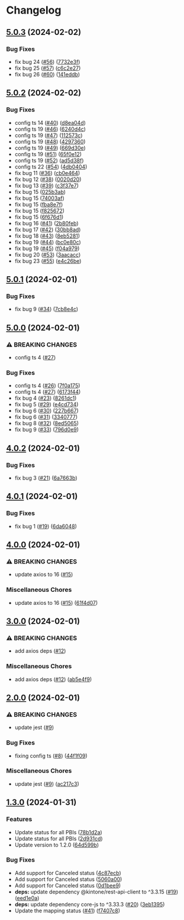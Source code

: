 # Changelog

## [5.0.3](https://github.com/tuanpham-playground/my-dx-sprint-backlog/compare/my-dx-sprint-backlog-v5.0.2...my-dx-sprint-backlog-v5.0.3) (2024-02-02)


### Bug Fixes

* fix bug 24 ([#56](https://github.com/tuanpham-playground/my-dx-sprint-backlog/issues/56)) ([7732e3f](https://github.com/tuanpham-playground/my-dx-sprint-backlog/commit/7732e3f3e18461c26bdc963e82ca652e2a261877))
* fix bug 25 ([#57](https://github.com/tuanpham-playground/my-dx-sprint-backlog/issues/57)) ([c6c2e27](https://github.com/tuanpham-playground/my-dx-sprint-backlog/commit/c6c2e271305ef930f94ee2bf105704273108b29a))
* fix bug 26 ([#60](https://github.com/tuanpham-playground/my-dx-sprint-backlog/issues/60)) ([141eddb](https://github.com/tuanpham-playground/my-dx-sprint-backlog/commit/141eddbea6b3696ea9c72056cd0ee500d0f9903b))

## [5.0.2](https://github.com/tuanpham-playground/my-dx-sprint-backlog/compare/my-dx-sprint-backlog-v5.0.1...my-dx-sprint-backlog-v5.0.2) (2024-02-02)


### Bug Fixes

* config ts 14 ([#40](https://github.com/tuanpham-playground/my-dx-sprint-backlog/issues/40)) ([d8ea04d](https://github.com/tuanpham-playground/my-dx-sprint-backlog/commit/d8ea04d9f3ff6604461f4658e640e29bb6e7086b))
* config ts 19 ([#46](https://github.com/tuanpham-playground/my-dx-sprint-backlog/issues/46)) ([6240d4c](https://github.com/tuanpham-playground/my-dx-sprint-backlog/commit/6240d4c8c8df1cda56716f63763f81370a514f56))
* config ts 19 ([#47](https://github.com/tuanpham-playground/my-dx-sprint-backlog/issues/47)) ([112573c](https://github.com/tuanpham-playground/my-dx-sprint-backlog/commit/112573c07692ec261c80d3a12a1a6f1f97c5a33f))
* config ts 19 ([#48](https://github.com/tuanpham-playground/my-dx-sprint-backlog/issues/48)) ([4297360](https://github.com/tuanpham-playground/my-dx-sprint-backlog/commit/4297360cd16e04489996c139a248ef6440f6c1be))
* config ts 19 ([#49](https://github.com/tuanpham-playground/my-dx-sprint-backlog/issues/49)) ([669d30e](https://github.com/tuanpham-playground/my-dx-sprint-backlog/commit/669d30ef07ce0df66b4c7e7593edeed9c6e7772c))
* config ts 19 ([#51](https://github.com/tuanpham-playground/my-dx-sprint-backlog/issues/51)) ([65f0e12](https://github.com/tuanpham-playground/my-dx-sprint-backlog/commit/65f0e12d775c86a327008dc16eba6ab6ab3c69f1))
* config ts 19 ([#52](https://github.com/tuanpham-playground/my-dx-sprint-backlog/issues/52)) ([ad5d38f](https://github.com/tuanpham-playground/my-dx-sprint-backlog/commit/ad5d38f3744d54c2ded5a5b69fd19fdf19a62717))
* config ts 22 ([#54](https://github.com/tuanpham-playground/my-dx-sprint-backlog/issues/54)) ([4db0404](https://github.com/tuanpham-playground/my-dx-sprint-backlog/commit/4db04044fe6e96bb805a179fc3fa3db939f4c93c))
* fix bug 11 ([#36](https://github.com/tuanpham-playground/my-dx-sprint-backlog/issues/36)) ([cb0e464](https://github.com/tuanpham-playground/my-dx-sprint-backlog/commit/cb0e4642446c82a80711a87c44524c61f1d68504))
* fix bug 12 ([#38](https://github.com/tuanpham-playground/my-dx-sprint-backlog/issues/38)) ([0020d20](https://github.com/tuanpham-playground/my-dx-sprint-backlog/commit/0020d20cab487337e5e8e1a9d3c366591b0177a5))
* fix bug 13 ([#39](https://github.com/tuanpham-playground/my-dx-sprint-backlog/issues/39)) ([c3f37e7](https://github.com/tuanpham-playground/my-dx-sprint-backlog/commit/c3f37e7c0744d1127a06c7c117c935b8e889aec5))
* fix bug 15 ([025b3ab](https://github.com/tuanpham-playground/my-dx-sprint-backlog/commit/025b3abaf2f95ef4d9bbfa3b455aa6c28576f3d8))
* fix bug 15 ([74003af](https://github.com/tuanpham-playground/my-dx-sprint-backlog/commit/74003afc947ddfda0634c1fe6ed8397957666ef0))
* fix bug 15 ([fba8e7f](https://github.com/tuanpham-playground/my-dx-sprint-backlog/commit/fba8e7f3e789172c9c729e6e17bfadb70cea924c))
* fix bug 15 ([f825672](https://github.com/tuanpham-playground/my-dx-sprint-backlog/commit/f82567259f381570af8dcacb9ed92b457bcda3ae))
* fix bug 15 ([6f676d1](https://github.com/tuanpham-playground/my-dx-sprint-backlog/commit/6f676d11e73654df09b15f7678dbf8969aba6de6))
* fix bug 16 ([#41](https://github.com/tuanpham-playground/my-dx-sprint-backlog/issues/41)) ([2b80feb](https://github.com/tuanpham-playground/my-dx-sprint-backlog/commit/2b80febe69f70b95a423337ce3771f76b78bb7e1))
* fix bug 17 ([#42](https://github.com/tuanpham-playground/my-dx-sprint-backlog/issues/42)) ([30bb8ad](https://github.com/tuanpham-playground/my-dx-sprint-backlog/commit/30bb8ad9cb35eba93b479e64543d8d3079c01d61))
* fix bug 18 ([#43](https://github.com/tuanpham-playground/my-dx-sprint-backlog/issues/43)) ([8eb5281](https://github.com/tuanpham-playground/my-dx-sprint-backlog/commit/8eb5281fc780bfa574c846a8c6bb9685d72a08a6))
* fix bug 19 ([#44](https://github.com/tuanpham-playground/my-dx-sprint-backlog/issues/44)) ([bc0e80c](https://github.com/tuanpham-playground/my-dx-sprint-backlog/commit/bc0e80cf0b2776390dadd32cc8b1830e6fcffe97))
* fix bug 19 ([#45](https://github.com/tuanpham-playground/my-dx-sprint-backlog/issues/45)) ([f04a979](https://github.com/tuanpham-playground/my-dx-sprint-backlog/commit/f04a97991676ca4ec5203f41e390b46d55495620))
* fix bug 20 ([#53](https://github.com/tuanpham-playground/my-dx-sprint-backlog/issues/53)) ([3aacacc](https://github.com/tuanpham-playground/my-dx-sprint-backlog/commit/3aacacc5e009733e9817e52e3280836f14845a6f))
* fix bug 23 ([#55](https://github.com/tuanpham-playground/my-dx-sprint-backlog/issues/55)) ([e4c26be](https://github.com/tuanpham-playground/my-dx-sprint-backlog/commit/e4c26bed5babd64e61fa83e37394afd475ffd840))

## [5.0.1](https://github.com/tuanpham-playground/my-dx-sprint-backlog/compare/my-dx-sprint-backlog-v5.0.0...my-dx-sprint-backlog-v5.0.1) (2024-02-01)


### Bug Fixes

* fix bug 9 ([#34](https://github.com/tuanpham-playground/my-dx-sprint-backlog/issues/34)) ([7cb8e4c](https://github.com/tuanpham-playground/my-dx-sprint-backlog/commit/7cb8e4cee933590a030c6af43837adfb6024ae91))

## [5.0.0](https://github.com/tuanpham-playground/my-dx-sprint-backlog/compare/my-dx-sprint-backlog-v4.0.2...my-dx-sprint-backlog-v5.0.0) (2024-02-01)


### ⚠ BREAKING CHANGES

* config ts 4 ([#27](https://github.com/tuanpham-playground/my-dx-sprint-backlog/issues/27))

### Bug Fixes

* config ts 4 ([#26](https://github.com/tuanpham-playground/my-dx-sprint-backlog/issues/26)) ([7f0a175](https://github.com/tuanpham-playground/my-dx-sprint-backlog/commit/7f0a1754705112df3e6a584b3205fc84ff2d5602))
* config ts 4 ([#27](https://github.com/tuanpham-playground/my-dx-sprint-backlog/issues/27)) ([6173f44](https://github.com/tuanpham-playground/my-dx-sprint-backlog/commit/6173f44e9280d4535f0c31e5523912b13b9b2281))
* fix bug 4 ([#23](https://github.com/tuanpham-playground/my-dx-sprint-backlog/issues/23)) ([8261dc1](https://github.com/tuanpham-playground/my-dx-sprint-backlog/commit/8261dc19c159dd2547312d92543b713dbfd1f415))
* fix bug 5 ([#29](https://github.com/tuanpham-playground/my-dx-sprint-backlog/issues/29)) ([e4cd734](https://github.com/tuanpham-playground/my-dx-sprint-backlog/commit/e4cd734a495c37b63ec0ffdedd93aadef78cfbca))
* fix bug 6 ([#30](https://github.com/tuanpham-playground/my-dx-sprint-backlog/issues/30)) ([227b667](https://github.com/tuanpham-playground/my-dx-sprint-backlog/commit/227b6674647d2db80fdf330a30819d98ee51ab2d))
* fix bug 6 ([#31](https://github.com/tuanpham-playground/my-dx-sprint-backlog/issues/31)) ([3340777](https://github.com/tuanpham-playground/my-dx-sprint-backlog/commit/334077711f7cf67907bd18dde9e9aa64f6535ea1))
* fix bug 8 ([#32](https://github.com/tuanpham-playground/my-dx-sprint-backlog/issues/32)) ([8ed5065](https://github.com/tuanpham-playground/my-dx-sprint-backlog/commit/8ed5065b49057a8e4edffaec8d10de852b9ba766))
* fix bug 9 ([#33](https://github.com/tuanpham-playground/my-dx-sprint-backlog/issues/33)) ([796d0e9](https://github.com/tuanpham-playground/my-dx-sprint-backlog/commit/796d0e954be344438cabd76bf1b1f9408a3c2253))

## [4.0.2](https://github.com/tuanpham-playground/my-dx-sprint-backlog/compare/my-dx-sprint-backlog-v4.0.1...my-dx-sprint-backlog-v4.0.2) (2024-02-01)


### Bug Fixes

* fix bug 3 ([#21](https://github.com/tuanpham-playground/my-dx-sprint-backlog/issues/21)) ([6a7663b](https://github.com/tuanpham-playground/my-dx-sprint-backlog/commit/6a7663bdb778f5601ceca0613bb061b1e29718af))

## [4.0.1](https://github.com/tuanpham-playground/my-dx-sprint-backlog/compare/my-dx-sprint-backlog-v4.0.0...my-dx-sprint-backlog-v4.0.1) (2024-02-01)


### Bug Fixes

* fix bug 1 ([#19](https://github.com/tuanpham-playground/my-dx-sprint-backlog/issues/19)) ([6da6048](https://github.com/tuanpham-playground/my-dx-sprint-backlog/commit/6da604885c762f62ad8f47c9b7cab822782ddb02))

## [4.0.0](https://github.com/tuanpham-playground/my-dx-sprint-backlog/compare/my-dx-sprint-backlog-v3.0.0...my-dx-sprint-backlog-v4.0.0) (2024-02-01)


### ⚠ BREAKING CHANGES

* update axios to 16 ([#15](https://github.com/tuanpham-playground/my-dx-sprint-backlog/issues/15))

### Miscellaneous Chores

* update axios to 16 ([#15](https://github.com/tuanpham-playground/my-dx-sprint-backlog/issues/15)) ([61f4d07](https://github.com/tuanpham-playground/my-dx-sprint-backlog/commit/61f4d074af3cfe0841fa7baa82ff2f10a9ceb45f))

## [3.0.0](https://github.com/tuanpham-playground/my-dx-sprint-backlog/compare/my-dx-sprint-backlog-v2.0.0...my-dx-sprint-backlog-v3.0.0) (2024-02-01)


### ⚠ BREAKING CHANGES

* add axios deps ([#12](https://github.com/tuanpham-playground/my-dx-sprint-backlog/issues/12))

### Miscellaneous Chores

* add axios deps ([#12](https://github.com/tuanpham-playground/my-dx-sprint-backlog/issues/12)) ([ab5e4f9](https://github.com/tuanpham-playground/my-dx-sprint-backlog/commit/ab5e4f9d423b62dd91a0d40b18533749c7a17f13))

## [2.0.0](https://github.com/tuanpham-playground/my-dx-sprint-backlog/compare/my-dx-sprint-backlog-v1.3.0...my-dx-sprint-backlog-v2.0.0) (2024-02-01)


### ⚠ BREAKING CHANGES

* update jest ([#9](https://github.com/tuanpham-playground/my-dx-sprint-backlog/issues/9))

### Bug Fixes

* fixing config ts ([#8](https://github.com/tuanpham-playground/my-dx-sprint-backlog/issues/8)) ([44f1f09](https://github.com/tuanpham-playground/my-dx-sprint-backlog/commit/44f1f09c0cf34b6efe48ebde95062c86b65e015e))


### Miscellaneous Chores

* update jest ([#9](https://github.com/tuanpham-playground/my-dx-sprint-backlog/issues/9)) ([ac217c3](https://github.com/tuanpham-playground/my-dx-sprint-backlog/commit/ac217c3aae4e2c90ccc107ff50292ccc3b7a661b))

## [1.3.0](https://github.com/tuanpham-playground/my-dx-sprint-backlog/compare/my-dx-sprint-backlog-v1.2.2...my-dx-sprint-backlog-v1.3.0) (2024-01-31)


### Features

* Update status for all PBIs ([78b1d2a](https://github.com/tuanpham-playground/my-dx-sprint-backlog/commit/78b1d2a4c04dd89764703b85960ad454e6f417f6))
* Update status for all PBIs ([2d931cd](https://github.com/tuanpham-playground/my-dx-sprint-backlog/commit/2d931cd131fb8ccd030155a7049612aa97bf13a0))
* Update version to 1.2.0 ([64d599b](https://github.com/tuanpham-playground/my-dx-sprint-backlog/commit/64d599badca0452e5f6703945513fd9fd2589cac))


### Bug Fixes

* Add support for Canceled status ([4c87ecb](https://github.com/tuanpham-playground/my-dx-sprint-backlog/commit/4c87ecbc6a45ee097e88de34c316f3a50f42758d))
* Add support for Canceled status ([5060a00](https://github.com/tuanpham-playground/my-dx-sprint-backlog/commit/5060a007d6e929d3f7ecf9d6e14ffeaa17b3042b))
* Add support for Canceled status ([0d1bee9](https://github.com/tuanpham-playground/my-dx-sprint-backlog/commit/0d1bee9d70feb363db474ef7d48c1719aade2484))
* **deps:** update dependency @kintone/rest-api-client to ^3.3.15 ([#19](https://github.com/tuanpham-playground/my-dx-sprint-backlog/issues/19)) ([eed1e0a](https://github.com/tuanpham-playground/my-dx-sprint-backlog/commit/eed1e0ac61e2ef7a3282201f40c1f14b337db286))
* **deps:** update dependency core-js to ^3.33.3 ([#20](https://github.com/tuanpham-playground/my-dx-sprint-backlog/issues/20)) ([3eb1395](https://github.com/tuanpham-playground/my-dx-sprint-backlog/commit/3eb1395d370dd7cb65dbfa438f4be4eab951c9da))
* Update the mapping status ([#41](https://github.com/tuanpham-playground/my-dx-sprint-backlog/issues/41)) ([f7407c8](https://github.com/tuanpham-playground/my-dx-sprint-backlog/commit/f7407c860d9bf4a449f858d59014ff451c968198))
